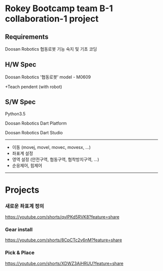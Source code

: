 # Rokey Bootcamp team B-1 collaboration-1 project

## Requirements

Doosan Robotics 협동로봇 기능 숙지 및 기초 코딩

## H/W Spec

Doosan Robotics '협동로봇' model - M0609

+Teach pendent (with robot)

## S/W Spec

Python3.5

Doosan Robotics Dart Platform

Doosan Robotics Dart Studio

---

-   이동 (movej, movel, movec, movesx, ...)
-   좌표계 설정
-   영역 설정 (안전구역, 협동구역, 협착방지구역, ...)
-   순응제어, 힘제어

---

# Projects

### 새로운 좌표계 정의

https://youtube.com/shorts/qylPKd5RVK8?feature=share

### Gear install

https://youtube.com/shorts/8CpCTc2v6nM?feature=share

### Pick & Place

https://youtube.com/shorts/XDWZ3AiHRUU?feature=share
